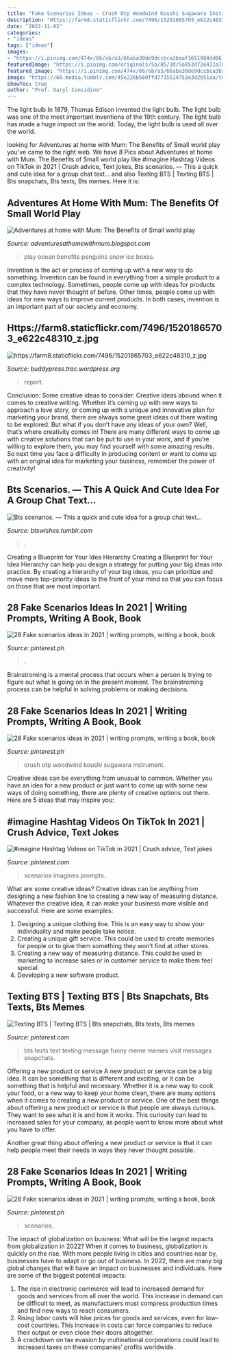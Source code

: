 ```yaml
---
title: "Fake Scenarios Ideas - Crush Otp Woodwind Koushi Sugawara Instrument"
description: "Https://farm8.staticflickr.com/7496/15201865703_e622c48310_z.jpg"
date: "2022-11-02"
categories:
- "ideas"
tags: ["ideas"]
images:
- "https://i.pinimg.com/474x/66/ab/a3/66aba30de9dccbca3baaf1651984dd06.jpg"
featuredImage: "https://i.pinimg.com/originals/5a/85/3d/5a853d72e411a7a541d964ce0ddaece4.jpg"
featured_image: "https://i.pinimg.com/474x/66/ab/a3/66aba30de9dccbca3baaf1651984dd06.jpg"
image: "https://66.media.tumblr.com/45e226b560ffd7735514753a3d2b51aa/tumblr_oqvndkT2i41ue3i4do1_640.png"
ShowToc: true
author: "Prof. Daryl Considine"
---
```



The light bulb
In 1879, Thomas Edison invented the light bulb. The light bulb was one of the most important inventions of the 19th century. The light bulb has made a huge impact on the world. Today, the light bulb is used all over the world.

	

		
looking for Adventures at home with Mum: The Benefits of Small world play you've came to the right web. We have 8 Pics about Adventures at home with Mum: The Benefits of Small world play like #imagine Hashtag Videos on TikTok in 2021 | Crush advice, Text jokes, Bts scenarios. — This a quick and cute idea for a group chat text... and also Texting BTS | Texting BTS | Bts snapchats, Bts texts, Bts memes. Here it is:
		
    
## Adventures At Home With Mum: The Benefits Of Small World Play

<img loading=lazy src="http://2.bp.blogspot.com/-APUSzPos3PM/T02r7kpE3LI/AAAAAAAAAtw/weTZuvfdwus/s1600/ocean+cat+hat+feb+12+022.JPG" onerror="this.onerror=null;this.src='https://tse4.mm.bing.net/th?id=OIP.0QHzg4641mDeVL2gNea7aAHaHA&amp;pid=15.1';" alt="Adventures at home with Mum: The Benefits of Small world play">

_Source: adventuresathomewithmum.blogspot.com_

>play ocean benefits penguins snow ice boxes. 

	

Invention is the act or process of coming up with a new way to do something. Invention can be found in everything from a simple product to a complex technology. Sometimes, people come up with ideas for products that they have never thought of before. Other times, people come up with ideas for new ways to improve current products. In both cases, invention is an important part of our society and economy.

    
## Https://farm8.staticflickr.com/7496/15201865703_e622c48310_z.jpg

<img loading=lazy src="https://farm8.staticflickr.com/7496/15201865703_e622c48310_z.jpg" onerror="this.onerror=null;this.src='https://tse1.mm.bing.net/th?id=OIP.CxKXFz7obCFSz4_dM-5t1QHaGs&amp;pid=15.1';" alt="https://farm8.staticflickr.com/7496/15201865703_e622c48310_z.jpg">

_Source: buddypress.trac.wordpress.org_

>report. 

	

Conclusion: Some creative ideas to consider.
Creative ideas abound when it comes to creative writing. Whether it’s coming up with new ways to approach a love story, or coming up with a unique and innovative plan for marketing your brand, there are always some great ideas out there waiting to be explored. But what if you don’t have any ideas of your own? Well, that’s where creativity comes in! There are many different ways to come up with creative solutions that can be put to use in your work, and if you’re willing to explore them, you may find yourself with some amazing results. So next time you face a difficulty in producing content or want to come up with an original idea for marketing your business, remember the power of creativity!

    
## Bts Scenarios. — This A Quick And Cute Idea For A Group Chat Text...

<img loading=lazy src="https://66.media.tumblr.com/45e226b560ffd7735514753a3d2b51aa/tumblr_oqvndkT2i41ue3i4do1_640.png" onerror="this.onerror=null;this.src='https://tse2.mm.bing.net/th?id=OIP.i7RGjywCe09sHORB1ODFBQHaNK&amp;pid=15.1';" alt="Bts scenarios. — This a quick and cute idea for a group chat text...">

_Source: btswishes.tumblr.com_

>. 

	

Creating a Blueprint for Your Idea Hierarchy
Creating a Blueprint for Your Idea Hierarchy can help you design a strategy for putting your big ideas into practice. By creating a hierarchy of your big ideas, you can prioritize and move more top-priority ideas to the front of your mind so that you can focus on those that are most important.

    
## 28 Fake Scenarios Ideas In 2021 | Writing Prompts, Writing A Book, Book

<img loading=lazy src="https://i.pinimg.com/474x/66/ab/a3/66aba30de9dccbca3baaf1651984dd06.jpg" onerror="this.onerror=null;this.src='https://tse2.mm.bing.net/th?id=OIP.piae0iWdwlwWU2GjgRQmDwAAAA&amp;pid=15.1';" alt="28 Fake scenarios ideas in 2021 | writing prompts, writing a book, book">

_Source: pinterest.ph_

>. 

	

Brainstroming is a mental process that occurs when a person is trying to figure out what is going on in the present moment. The brainstroming process can be helpful in solving problems or making decisions.

    
## 28 Fake Scenarios Ideas In 2021 | Writing Prompts, Writing A Book, Book

<img loading=lazy src="https://i.pinimg.com/474x/ee/09/83/ee0983accdab4649ab95ee2bdfb09520.jpg" onerror="this.onerror=null;this.src='https://tse1.mm.bing.net/th?id=OIP.tsS1TN6-Z0YCX6MVUtDreAAAAA&amp;pid=15.1';" alt="28 Fake scenarios ideas in 2021 | writing prompts, writing a book, book">

_Source: pinterest.ph_

>crush otp woodwind koushi sugawara instrument. 

	

Creative ideas can be everything from unusual to common. Whether you have an idea for a new product or just want to come up with some new ways of doing something, there are plenty of creative options out there. Here are 5 ideas that may inspire you: 

    
## #imagine Hashtag Videos On TikTok In 2021 | Crush Advice, Text Jokes

<img loading=lazy src="https://i.pinimg.com/736x/fa/74/87/fa74871783ff0c10490e9a3cf9776bfb.jpg" onerror="this.onerror=null;this.src='https://tse3.mm.bing.net/th?id=OIP.pW_tZQT964eoNWAuUTF3OgHaNK&amp;pid=15.1';" alt="#imagine Hashtag Videos on TikTok in 2021 | Crush advice, Text jokes">

_Source: pinterest.com_

>scenarios imagines prompts. 

	

What are some creative ideas?
Creative ideas can be anything from designing a new fashion line to creating a new way of measuring distance. Whatever the creative idea, it can make your business more visible and successful. Here are some examples:
1. Designing a unique clothing line. This is an easy way to show your individuality and make people take notice.
2. Creating a unique gift service. This could be used to create memories for people or to give them something they won’t find at other stores.
3. Creating a new way of measuring distance. This could be used in marketing to increase sales or in customer service to make them feel special.
4. Developing a new software product.

    
## Texting BTS | Texting BTS | Bts Snapchats, Bts Texts, Bts Memes

<img loading=lazy src="https://i.pinimg.com/originals/5a/85/3d/5a853d72e411a7a541d964ce0ddaece4.jpg" onerror="this.onerror=null;this.src='https://tse2.mm.bing.net/th?id=OIP.JsSqS_Ran8n063uVKNRqpAHaNL&amp;pid=15.1';" alt="Texting BTS | Texting BTS | Bts snapchats, Bts texts, Bts memes">

_Source: pinterest.com_

>bts texts text texting message funny meme memes visit messages snapchats. 

	

Offering a new product or service
A new product or service can be a big idea. It can be something that is different and exciting, or it can be something that is helpful and necessary. Whether it is a new way to cook your food, or a new way to keep your home clean, there are many options when it comes to creating a new product or service. 
One of the best things about offering a new product or service is that people are always curious. They want to see what it is and how it works. This curiosity can lead to increased sales for your company, as people want to know more about what you have to offer. 

Another great thing about offering a new product or service is that it can help people meet their needs in ways they never thought possible.

    
## 28 Fake Scenarios Ideas In 2021 | Writing Prompts, Writing A Book, Book

<img loading=lazy src="https://i.pinimg.com/474x/0b/04/19/0b0419b4f971c717c7ba2a3ca8c1094a.jpg" onerror="this.onerror=null;this.src='https://tse3.mm.bing.net/th?id=OIP.AwvS4M_gcefOq0YqA0f3twAAAA&amp;pid=15.1';" alt="28 Fake scenarios ideas in 2021 | writing prompts, writing a book, book">

_Source: pinterest.ph_

>scenarios. 

	

The impact of globalization on business: What will be the largest impacts from globalization in 2022?
When it comes to business, globalization is quickly on the rise. With more people living in cities and countries near by, businesses have to adapt or go out of business. In 2022, there are many big global changes that will have an impact on businesses and individuals. Here are some of the biggest potential impacts: 
1) The rise in electronic commerce will lead to increased demand for goods and services from all over the world. This increase in demand can be difficult to meet, as manufacturers must compress production times and find new ways to reach consumers. 
2) Rising labor costs will hike prices for goods and services, even for low-cost countries. This increase in costs can force companies to reduce their output or even close their doors altogether. 
3) A crackdown on tax evasion by multinational corporations could lead to increased taxes on these companies’ profits worldwide.

